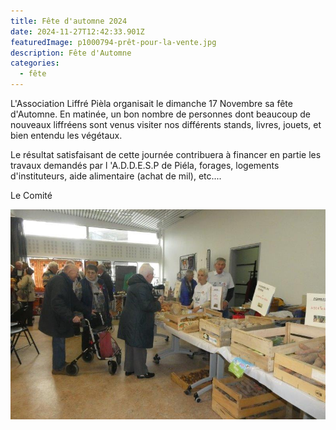 ```yaml
---
title: Fête d'automne 2024
date: 2024-11-27T12:42:33.901Z
featuredImage: p1000794-prêt-pour-la-vente.jpg
description: Fête d'Automne
categories:
  - fête
---
```

L﻿'Association Liffré Pièla organisait le dimanche 17 Novembre sa fête d'Automne. En matinée, un bon nombre de personnes dont beaucoup de nouveaux  liffréens sont  venus visiter nos différents stands, livres, jouets, et bien entendu les végétaux. 

Le résultat  satisfaisant de cette journée contribuera à financer en partie les travaux demandés par l 'A.D.D.E.S.P de Piéla, forages, logements d'instituteurs, aide alimentaire (achat de mil), etc....

Le Comité

![](p1000799-l-on-fait-son-marché.jpg)